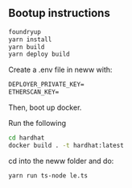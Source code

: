 ## Bootup instructions


```sh
foundryup
yarn install
yarn build
yarn deploy build
```

Create a .env file in neww with:

```markdown
DEPLOYER_PRIVATE_KEY=   
ETHERSCAN_KEY=
```

Then, boot up docker.

Run the following

```sh
cd hardhat
docker build . -t hardhat:latest
```

cd into the neww folder and do:

```sh
yarn run ts-node le.ts
```